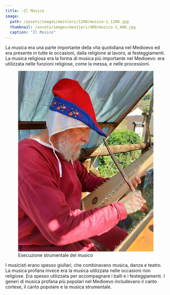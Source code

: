 ```yaml
---
title: 🎶Il Musico
image: 
  path: /assets/images/mestieri/1200/musico-1_1200.jpg
  thumbnail: /assets/images/mestieri/400/musico-1_400.jpg
  caption: "Il Musico"
---
```



La musica era una parte importante della vita quotidiana nel Medioevo ed era presente in tutte le occasioni, dalla religione al lavoro, ai festeggiamenti. La musica religiosa era la forma di musica più importante nel Medioevo: era utilizzata nelle funzioni religiose, come la messa, e nelle processioni.

<!-- more -->

<figure class="align-center">
    <img src="/assets/images/mestieri/800/musico-2_800.jpg" alt="Esecuzione strumentale del musico">
  <figcaption>Esecuzione strumentale del musico</figcaption>
</figure>

I musicisti erano spesso giullari, che combinavano musica, danza e teatro. La musica profana invece era la musica utilizzata nelle occasioni non religiose. Era spesso utilizzata per accompagnare i balli e i festeggiamenti. I generi di musica profana più popolari nel Medioevo includevano il canto cortese, il canto popolare e la musica strumentale.
